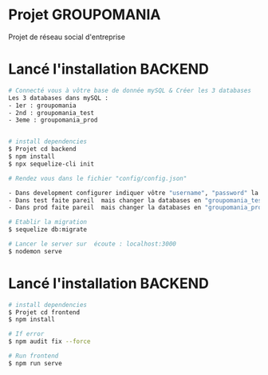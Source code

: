 # Projet GROUPOMANIA
 
Projet de réseau social d'entreprise


# Lancé l'installation BACKEND

```bash
# Connecté vous à vôtre base de donnée mySQL & Créer les 3 databases
Les 3 databases dans mySQL :
- 1er : groupomania
- 2nd : groupomania_test
- 3eme : groupomania_prod


# install dependencies
$ Projet cd backend
$ npm install
$ npx sequelize-cli init

# Rendez vous dans le fichier "config/config.json"

- Dans development configurer indiquer vôtre "username", "password" la première databases "groupomania"
- Dans test faite pareil  mais changer la databases en "groupomania_test"
- Dans prod faite pareil  mais changer la databases en "groupomania_prod"

# Etablir la migration
$ sequelize db:migrate

# Lancer le server sur  écoute : localhost:3000
$ nodemon serve
```

# Lancé l'installation BACKEND

```bash
# install dependencies
$ Projet cd frontend
$ npm install

# If error
$ npm audit fix --force

# Run frontend
$ npm run serve

```
